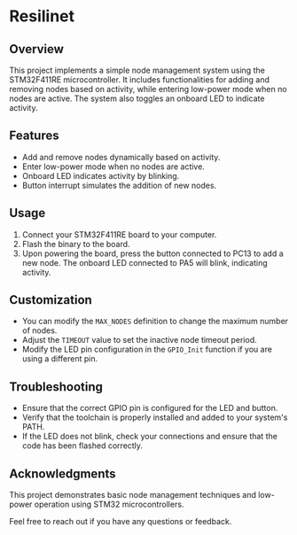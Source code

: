 # Resilinet


## Overview

This project implements a simple node management system using the STM32F411RE microcontroller. It includes functionalities for adding and removing nodes based on activity, while entering low-power mode when no nodes are active. The system also toggles an onboard LED to indicate activity.

## Features

- Add and remove nodes dynamically based on activity.
- Enter low-power mode when no nodes are active.
- Onboard LED indicates activity by blinking.
- Button interrupt simulates the addition of new nodes.

## Usage

1. Connect your STM32F411RE board to your computer.
2. Flash the binary to the board.
3. Upon powering the board, press the button connected to PC13 to add a new node. The onboard LED connected to PA5 will blink, indicating activity.

## Customization

- You can modify the `MAX_NODES` definition to change the maximum number of nodes.
- Adjust the `TIMEOUT` value to set the inactive node timeout period.
- Modify the LED pin configuration in the `GPIO_Init` function if you are using a different pin.

## Troubleshooting

- Ensure that the correct GPIO pin is configured for the LED and button.
- Verify that the toolchain is properly installed and added to your system's PATH.
- If the LED does not blink, check your connections and ensure that the code has been flashed correctly.

## Acknowledgments

This project demonstrates basic node management techniques and low-power operation using STM32 microcontrollers.

Feel free to reach out if you have any questions or feedback.
